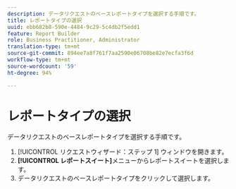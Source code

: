 ```yaml
---
description: データリクエストのベースレポートタイプを選択する手順です。
title: レポートタイプの選択
uuid: ebb682b8-590e-4484-9c29-5c4db2f5edd1
feature: Report Builder
role: Business Practitioner, Administrator
translation-type: tm+mt
source-git-commit: 894ee7a8f761f7aa2590e06708be82e7ecfa3f6d
workflow-type: tm+mt
source-wordcount: '59'
ht-degree: 94%

---
```



# レポートタイプの選択

データリクエストのベースレポートタイプを選択する手順です。

1. [!UICONTROL リクエストウィザード：ステップ 1] ウィンドウを開きます。
1. **[!UICONTROL レポートスイート]**&#x200B;メニューからレポートスイートを選択します。
1. データリクエストのベースレポートタイプをクリックして選択します。

